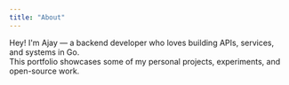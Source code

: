 ```yaml
---
title: "About"
---
```


Hey! I'm Ajay — a backend developer who loves building APIs, services, and systems in Go.  
This portfolio showcases some of my personal projects, experiments, and open-source work.

